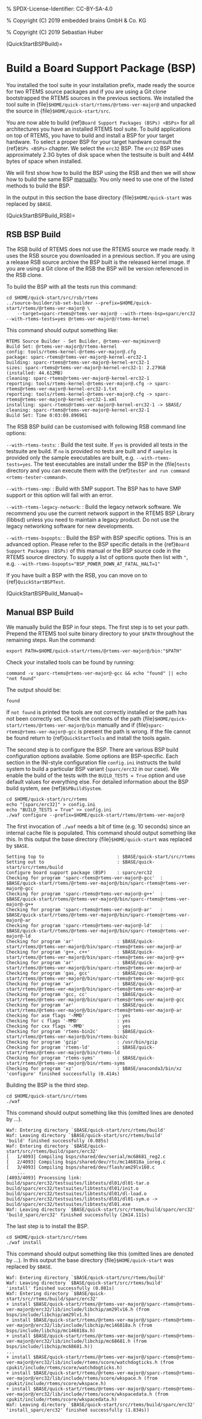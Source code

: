 % SPDX-License-Identifier: CC-BY-SA-4.0

% Copyright (C) 2019 embedded brains GmbH & Co. KG

% Copyright (C) 2019 Sebastian Huber

(QuickStartBSPBuild)=

# Build a Board Support Package (BSP)

You installed the tool suite in your installation prefix, made ready the source
for two RTEMS source packages and if you are using a Git clone bootstrapped the
RTEMS sources in the previous sections. We installed the tool suite in
{file}`$HOME/quick-start/rtems/@rtems-ver-major@` and unpacked the source in
{file}`$HOME/quick-start/src`.

You are now able to build {ref}`Board Support Packages (BSPs) <BSPs>` for all
architectures you have an installed RTEMS tool suite. To build applications on
top of RTEMS, you have to build and install a BSP for your target hardware. To
select a proper BSP for your target hardware consult the {ref}`BSPs <BSPs>`
chapter. We select the `erc32` BSP. The `erc32` BSP uses approximately 2.3G
bytes of disk space when the testsuite is built and 44M bytes of space when
installed.

We will first show how to build the BSP using the RSB and then we will show how
to build the same BSP [manually](QuickStartBSPBuild_Manual). You only need to
use one of the listed methods to build the BSP.

In the output in this section the base directory {file}`$HOME/quick-start` was
replaced by `$BASE`.

(QuickStartBSPBuild_RSB)=

## RSB BSP Build

The RSB build of RTEMS does not use the RTEMS source we made ready. It uses the
RSB source you downloaded in a previous section. If you are using a release RSB
source archive the BSP built is the released kernel image. If you are using a
Git clone of the RSB the BSP will be version referenced in the RSB clone.

To build the BSP with all the tests run this command:

```none
cd $HOME/quick-start/src/rsb/rtems
../source-builder/sb-set-builder --prefix=$HOME/quick-start/rtems/@rtems-ver-major@ \
    --target=sparc-rtems@rtems-ver-major@ --with-rtems-bsp=sparc/erc32 --with-rtems-tests=yes @rtems-ver-major@/rtems-kernel
```

This command should output something like:

```none
RTEMS Source Builder - Set Builder, @rtems-ver-majminver@
Build Set: @rtems-ver-major@/rtems-kernel
config: tools/rtems-kernel-@rtems-ver-major@.cfg
package: sparc-rtems@rtems-ver-major@-kernel-erc32-1
building: sparc-rtems@rtems-ver-major@-kernel-erc32-1
sizes: sparc-rtems@rtems-ver-major@-kernel-erc32-1: 2.279GB (installed: 44.612MB)
cleaning: sparc-rtems@rtems-ver-major@-kernel-erc32-1
reporting: tools/rtems-kernel-@rtems-ver-major@.cfg -> sparc-rtems@rtems-ver-major@-kernel-erc32-1.txt
reporting: tools/rtems-kernel-@rtems-ver-major@.cfg -> sparc-rtems@rtems-ver-major@-kernel-erc32-1.xml
installing: sparc-rtems@rtems-ver-major@-kernel-erc32-1 -> $BASE/
cleaning: sparc-rtems@rtems-ver-major@-kernel-erc32-1
Build Set: Time 0:03:09.896961
```

The RSB BSP build can be customised with following RSB command line options:

`--with-rtems-tests`:
: Build the test suite. If `yes` is provided all tests in the testsuite are
  build. If `no` is provided no tests are built and if `samples` is
  provided only the sample executables are built, e.g.
  `--with-rtems-tests=yes`. The test executables are install under the BSP
  in the {file}`tests` directory and you can execute them with the
  {ref}`tester and run command <rtems-tester-command>`.

`--with-rtems-smp`:
: Build with SMP support. The BSP has to have SMP support or this option will
  fail with an error.

`--with-rtems-legacy-network`:
: Build the legacy network software. We recommend you use the current network
  support in the RTEMS BSP Library (libbsd) unless you need to maintain a
  legacy product. Do not use the legacy networking software for new
  developments.

`--with-rtems-bspopts`:
: Build the BSP with BSP specific options. This is an advanced option. Please
  refer to the BSP specific details in the {ref}`Board Support Packages (BSPs)` of this manual or the BSP source code in the RTEMS source
  directory. To supply a list of options quote then list with `"`, e.g.
  `--with-rtems-bspopts="BSP_POWER_DOWN_AT_FATAL_HALT=1"`

If you have built a BSP with the RSB, you can move on to
{ref}`QuickStartBSPTest`.

(QuickStartBSPBuild_Manual)=

## Manual BSP Build

We manually build the BSP in four steps. The first step is to set your path.
Prepend the RTEMS tool suite binary directory to your `$PATH` throughout the
remaining steps. Run the command:

```none
export PATH=$HOME/quick-start/rtems/@rtems-ver-major@/bin:"$PATH"
```

Check your installed tools can be found by running:

```none
command -v sparc-rtems@rtems-ver-major@-gcc && echo "found" || echo "not found"
```

The output should be:

```none
found
```

If `not found` is printed the tools are not correctly installed or the path
has not been correctly set. Check the contents of the path
{file}`$HOME/quick-start/rtems/@rtems-ver-major@/bin` manually and if
{file}`sparc-rtems@rtems-ver-major@-gcc` is present the path is wrong. If the
file cannot be found return to {ref}`QuickStartTools` and install the tools
again.

The second step is to configure the BSP. There are various BSP build
configuration options available. Some options are BSP-specific. Each section
in the INI-style configuration file `config.ini` instructs the build system to
build a particular BSP variant (`sparc/erc32` in our case). We enable the build
of the tests with the `BUILD_TESTS = True` option and use default values for
everything else. For detailed information about the BSP build system, see
{ref}`BSPBuildSystem`.

```none
cd $HOME/quick-start/src/rtems
echo "[sparc/erc32]" > config.ini
echo "BUILD_TESTS = True" >> config.ini
./waf configure --prefix=$HOME/quick-start/rtems/@rtems-ver-major@
```

The first invocation of `./waf` needs a bit of time (e.g. 10 seconds) since an
internal cache file is populated. This command should output something like
this. In this output the base directory {file}`$HOME/quick-start` was replaced
by `$BASE`.

```none
Setting top to                           : $BASE/quick-start/src/rtems
Setting out to                           : $BASE/quick-start/src/rtems/build
Configure board support package (BSP)    : sparc/erc32
Checking for program 'sparc-rtems@rtems-ver-major@-gcc'  : $BASE/quick-start/rtems/@rtems-ver-major@/bin/sparc-rtems@rtems-ver-major@-gcc
Checking for program 'sparc-rtems@rtems-ver-major@-g++'  : $BASE/quick-start/rtems/@rtems-ver-major@/bin/sparc-rtems@rtems-ver-major@-g++
Checking for program 'sparc-rtems@rtems-ver-major@-ar'   : $BASE/quick-start/rtems/@rtems-ver-major@/bin/sparc-rtems@rtems-ver-major@-ar
Checking for program 'sparc-rtems@rtems-ver-major@-ld'   : $BASE/quick-start/rtems/@rtems-ver-major@/bin/sparc-rtems@rtems-ver-major@-ld
Checking for program 'ar'                : $BASE/quick-start/rtems/@rtems-ver-major@/bin/sparc-rtems@rtems-ver-major@-ar
Checking for program 'g++, c++'          : $BASE/quick-start/rtems/@rtems-ver-major@/bin/sparc-rtems@rtems-ver-major@-g++
Checking for program 'ar'                : $BASE/quick-start/rtems/@rtems-ver-major@/bin/sparc-rtems@rtems-ver-major@-ar
Checking for program 'gas, gcc'          : $BASE/quick-start/rtems/@rtems-ver-major@/bin/sparc-rtems@rtems-ver-major@-gcc
Checking for program 'ar'                : $BASE/quick-start/rtems/@rtems-ver-major@/bin/sparc-rtems@rtems-ver-major@-ar
Checking for program 'gcc, cc'           : $BASE/quick-start/rtems/@rtems-ver-major@/bin/sparc-rtems@rtems-ver-major@-gcc
Checking for program 'ar'                : $BASE/quick-start/rtems/@rtems-ver-major@/bin/sparc-rtems@rtems-ver-major@-ar
Checking for asm flags '-MMD'            : yes
Checking for c flags '-MMD'              : yes
Checking for cxx flags '-MMD'            : yes
Checking for program 'rtems-bin2c'       : $BASE/quick-start/rtems/@rtems-ver-major@/bin/rtems-bin2c
Checking for program 'gzip'              : /usr/bin/gzip
Checking for program 'rtems-ld'          : $BASE/quick-start/rtems/@rtems-ver-major@/bin/rtems-ld
Checking for program 'rtems-syms'        : $BASE/quick-start/rtems/@rtems-ver-major@/bin/rtems-syms
Checking for program 'xz'                : $BASE/anaconda3/bin/xz
'configure' finished successfully (0.414s)
```

Building the BSP is the third step.

```none
cd $HOME/quick-start/src/rtems
./waf
```

This command should output something like this (omitted lines are denoted by
...).

```none
Waf: Entering directory `$BASE/quick-start/src/rtems/build'
Waf: Leaving directory `$BASE/quick-start/src/rtems/build'
'build' finished successfully (0.085s)
Waf: Entering directory `$BASE/quick-start/src/rtems/build/sparc/erc32'
[   1/4093] Compiling bsps/shared/dev/serial/mc68681_reg2.c
[   2/4093] Compiling bsps/shared/dev/rtc/mc146818a_ioreg.c
[   3/4093] Compiling bsps/shared/dev/flash/am29lv160.c
    ...
[4093/4093] Processing link: build/sparc/erc32/testsuites/libtests/dl01/dl01-tar.o build/sparc/erc32/testsuites/libtests/dl01/init.o build/sparc/erc32/testsuites/libtests/dl01/dl-load.o build/sparc/erc32/testsuites/libtests/dl01/dl01-sym.o -> build/sparc/erc32/testsuites/libtests/dl01.exe
Waf: Leaving directory `$BASE/quick-start/src/rtems/build/sparc/erc32'
'build_sparc/erc32' finished successfully (2m14.111s)
```

The last step is to install the BSP.

```none
cd $HOME/quick-start/src/rtems
./waf install
```

This command should output something like this (omitted lines are denoted by
...). In this output the base directory {file}`$HOME/quick-start` was replaced
by `$BASE`.

```none
Waf: Entering directory `$BASE/quick-start/src/rtems/build'
Waf: Leaving directory `$BASE/quick-start/src/rtems/build'
'install' finished successfully (0.081s)
Waf: Entering directory `$BASE/quick-start/src/rtems/build/sparc/erc32'
+ install $BASE/quick-start/rtems/@rtems-ver-major@/sparc-rtems@rtems-ver-major@/erc32/lib/include/libchip/am29lv16.h (from bsps/include/libchip/am29lv1.h)
+ install $BASE/quick-start/rtems/@rtems-ver-major@/sparc-rtems@rtems-ver-major@/erc32/lib/include/libchip/mc146818a.h (from bsps/include/libchip/mc146818a.h)
+ install $BASE/quick-start/rtems/@rtems-ver-major@/sparc-rtems@rtems-ver-major@/erc32/lib/include/libchip/mc68681.h (from bsps/include/libchip/mc68681.h))
...
+ install $BASE/quick-start/rtems/@rtems-ver-major@/sparc-rtems@rtems-ver-major@/erc32/lib/include/rtems/score/watchdogticks.h (from cpukit/include/rtems/score/watchdogticks.h)
+ install $BASE/quick-start/rtems/@rtems-ver-major@/sparc-rtems@rtems-ver-major@/erc32/lib/include/rtems/score/wkspace.h (from cpukit/include/rtems/score/wkspace.h)
+ install $BASE/quick-start/rtems/@rtems-ver-major@/sparc-rtems@rtems-ver-major@/erc32/lib/include/rtems/score/wkspacedata.h (from cpukit/include/rtems/score/wkspacedata.h)
Waf: Leaving directory `$BASE/quick-start/src/rtems/build/sparc/erc32'
'install_sparc/erc32' finished successfully (1.834s))
```
